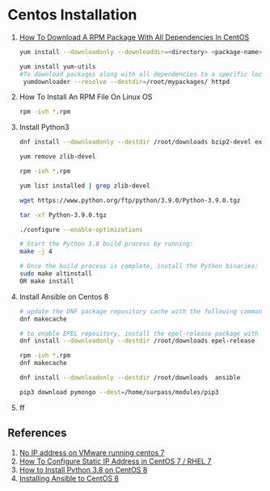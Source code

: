 # Centos Installation

1. [How To Download A RPM Package With All Dependencies In CentOS](https://ostechnix.com/download-rpm-package-dependencies-centos/)
    ```bash
    yum install --downloadonly --downloaddir=<directory> <package-name>

    yum install yum-utils
    #To download packages along with all dependencies to a specific location, use --destdir option:
     yumdownloader --resolve --destdir=/root/mypackages/ httpd
    ```
2. How To Install An RPM File On Linux OS
    ```bash
    rpm -ivh *.rpm
    ```
3. Install Python3
   ```bash
   dnf install --downloadonly --destdir /root/downloads bzip2-devel expat-devel gdbm-devel ncurses-devel openssl-devel readline-devel wget sqlite-devel tk-devel xz-devel zlib-devel libffi-devel vim make

   yum remove zlib-devel

   rpm -ivh *.rpm

   yum list installed | grep zlib-devel

   wget https://www.python.org/ftp/python/3.9.0/Python-3.9.0.tgz

   tar -xf Python-3.9.0.tgz

   ./configure --enable-optimizations

   # Start the Python 3.8 build process by running:
   make -j 4

   # Once the build process is complete, install the Python binaries:
   sudo make altinstall
   OR make install
   ```
4. Install Ansible on Centos 8
    ```bash
    # update the DNF package repository cache with the following command:
    dnf makecache

    # to enable EPEL repository, install the epel-release package with the following command:
    dnf install --downloadonly --destdir /root/downloads epel-release

    rpm -ivh *.rpm
    dnf makecache

    dnf install --downloadonly --destdir /root/downloads  ansible

    pip3 download pymongo --dest=/home/surpass/modules/pip3
    ```
5. ff


## References
1. [No IP address on VMware running centos 7](https://unix.stackexchange.com/questions/206217/no-ip-address-on-vmware-running-centos-7)
2. [How To Configure Static IP Address in CentOS 7 / RHEL 7](https://www.itzgeek.com/how-tos/linux/centos-how-tos/how-to-configure-static-ip-address-in-centos-7-rhel-7-fedora-26.html)
3. [How to Install Python 3.8 on CentOS 8](https://linuxize.com/post/how-to-install-python-3-8-on-centos-8/)
4. [Installing Ansible to CentOS 8](https://medium.com/@akingsukh/installing-ansible-to-centos-8-bee36ab9d279)